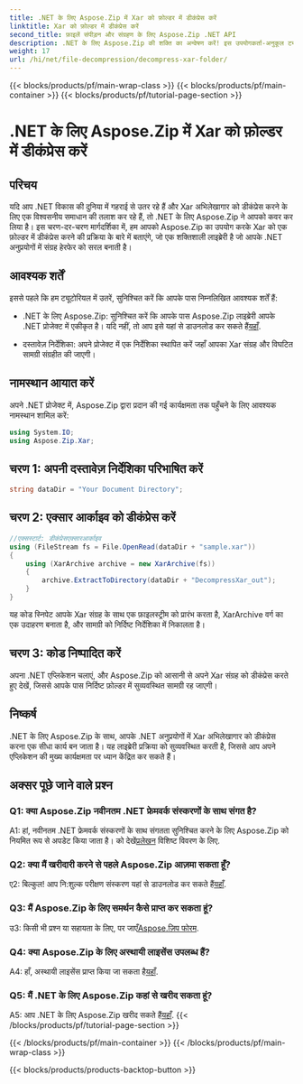 ```yaml
---
title: .NET के लिए Aspose.Zip में Xar को फ़ोल्डर में डीकंप्रेस करें
linktitle: Xar को फ़ोल्डर में डीकंप्रेस करें
second_title: फ़ाइलें संपीड़न और संग्रहण के लिए Aspose.Zip .NET API
description: .NET के लिए Aspose.Zip की शक्ति का अन्वेषण करें! इस उपयोगकर्ता-अनुकूल ट्यूटोरियल के साथ Xar अभिलेखागार को आसानी से डीकंप्रेस करें। अपने .NET विकास अनुभव को बढ़ाएँ।
weight: 17
url: /hi/net/file-decompression/decompress-xar-folder/
---
```


{{< blocks/products/pf/main-wrap-class >}}
{{< blocks/products/pf/main-container >}}
{{< blocks/products/pf/tutorial-page-section >}}

# .NET के लिए Aspose.Zip में Xar को फ़ोल्डर में डीकंप्रेस करें

## परिचय

यदि आप .NET विकास की दुनिया में गहराई से उतर रहे हैं और Xar अभिलेखागार को डीकंप्रेस करने के लिए एक विश्वसनीय समाधान की तलाश कर रहे हैं, तो .NET के लिए Aspose.Zip ने आपको कवर कर लिया है। इस चरण-दर-चरण मार्गदर्शिका में, हम आपको Aspose.Zip का उपयोग करके Xar को एक फ़ोल्डर में डीकंप्रेस करने की प्रक्रिया के बारे में बताएंगे, जो एक शक्तिशाली लाइब्रेरी है जो आपके .NET अनुप्रयोगों में संग्रह हेरफेर को सरल बनाती है।

## आवश्यक शर्तें

इससे पहले कि हम ट्यूटोरियल में उतरें, सुनिश्चित करें कि आपके पास निम्नलिखित आवश्यक शर्तें हैं:

-  .NET के लिए Aspose.Zip: सुनिश्चित करें कि आपके पास Aspose.Zip लाइब्रेरी आपके .NET प्रोजेक्ट में एकीकृत है। यदि नहीं, तो आप इसे यहां से डाउनलोड कर सकते हैं[यहाँ](https://releases.aspose.com/zip/net/).

- दस्तावेज़ निर्देशिका: अपने प्रोजेक्ट में एक निर्देशिका स्थापित करें जहाँ आपका Xar संग्रह और विघटित सामग्री संग्रहीत की जाएगी।

## नामस्थान आयात करें

अपने .NET प्रोजेक्ट में, Aspose.Zip द्वारा प्रदान की गई कार्यक्षमता तक पहुँचने के लिए आवश्यक नामस्थान शामिल करें:

```csharp
using System.IO;
using Aspose.Zip.Xar;
```

## चरण 1: अपनी दस्तावेज़ निर्देशिका परिभाषित करें

```csharp
string dataDir = "Your Document Directory";
```

## चरण 2: एक्सार आर्काइव को डीकंप्रेस करें

```csharp
//एक्सस्टार्ट: डीकंप्रेसएक्सारआर्काइव
using (FileStream fs = File.OpenRead(dataDir + "sample.xar"))
{
    using (XarArchive archive = new XarArchive(fs))
    {
        archive.ExtractToDirectory(dataDir + "DecompressXar_out");
    }
}
```

यह कोड स्निपेट आपके Xar संग्रह के साथ एक फ़ाइलस्ट्रीम को प्रारंभ करता है, XarArchive वर्ग का एक उदाहरण बनाता है, और सामग्री को निर्दिष्ट निर्देशिका में निकालता है।

## चरण 3: कोड निष्पादित करें

अपना .NET एप्लिकेशन चलाएं, और Aspose.Zip को आसानी से अपने Xar संग्रह को डीकंप्रेस करते हुए देखें, जिससे आपके पास निर्दिष्ट फ़ोल्डर में सुव्यवस्थित सामग्री रह जाएगी।

## निष्कर्ष

.NET के लिए Aspose.Zip के साथ, आपके .NET अनुप्रयोगों में Xar अभिलेखागार को डीकंप्रेस करना एक सीधा कार्य बन जाता है। यह लाइब्रेरी प्रक्रिया को सुव्यवस्थित करती है, जिससे आप अपने एप्लिकेशन की मुख्य कार्यक्षमता पर ध्यान केंद्रित कर सकते हैं।


## अक्सर पूछे जाने वाले प्रश्न

### Q1: क्या Aspose.Zip नवीनतम .NET फ्रेमवर्क संस्करणों के साथ संगत है?

 A1: हां, नवीनतम .NET फ्रेमवर्क संस्करणों के साथ संगतता सुनिश्चित करने के लिए Aspose.Zip को नियमित रूप से अपडेट किया जाता है। को देखें[प्रलेखन](https://reference.aspose.com/zip/net/) विशिष्ट विवरण के लिए.

### Q2: क्या मैं खरीदारी करने से पहले Aspose.Zip आज़मा सकता हूँ?

 ए2: बिल्कुल! आप नि:शुल्क परीक्षण संस्करण यहां से डाउनलोड कर सकते हैं[यहाँ](https://releases.aspose.com/).

### Q3: मैं Aspose.Zip के लिए समर्थन कैसे प्राप्त कर सकता हूं?

 उ3: किसी भी प्रश्न या सहायता के लिए, पर जाएँ[Aspose.ज़िप फोरम](https://forum.aspose.com/c/zip/37).

### Q4: क्या Aspose.Zip के लिए अस्थायी लाइसेंस उपलब्ध हैं?

 A4: हाँ, अस्थायी लाइसेंस प्राप्त किया जा सकता है[यहाँ](https://purchase.aspose.com/temporary-license/).

### Q5: मैं .NET के लिए Aspose.Zip कहां से खरीद सकता हूं?

 A5: आप .NET के लिए Aspose.Zip खरीद सकते हैं[यहाँ](https://purchase.aspose.com/buy).
{{< /blocks/products/pf/tutorial-page-section >}}

{{< /blocks/products/pf/main-container >}}
{{< /blocks/products/pf/main-wrap-class >}}

{{< blocks/products/products-backtop-button >}}
